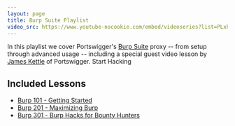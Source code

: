 ```yaml
---
layout: page
title: Burp Suite Playlist
video_src: https://www.youtube-nocookie.com/embed/videoseries?list=PLxhvVyxYRviajtnHaICLg_ZcY47TpgGjR
---
```


In this playlist we cover Portswigger's [Burp Suite](https://portswigger.net/burp) proxy -- from setup through advanced usage -- including a special guest video lesson by [James Kettle](https://twitter.com/albinowax) of Portswigger. Start Hacking

Included Lessons
-----------------

- [Burp 101 - Getting Started](../sessions/burp101.md)
- [Burp 201 - Maximizing Burp](../sessions/burp201.md)
- [Burp 301 - Burp Hacks for Bounty Hunters](../sessions/burp301.md)
